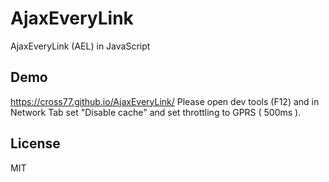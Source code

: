 # AjaxEveryLink
AjaxEveryLink (AEL) in JavaScript
## Demo
https://cross77.github.io/AjaxEveryLink/
Please open dev tools (F12) and in Network Tab set "Disable cache" and set throttling to GPRS ( 500ms ).
## License
MIT
